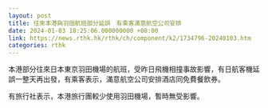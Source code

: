 ```yaml
---
layout: post
title: 往來本港與羽田航班部分延誤　有乘客滿意航空公司安排
date: 2024-01-03 18:25:06.000000000 +08:00
link: https://news.rthk.hk/rthk/ch/component/k2/1734796-20240103.htm
categories: rthk
---
```


本港部分往來日本東京羽田機場的航班，受昨日飛機相撞事故影響，有日航客機延誤一整天再出發，有乘客表示，滿意航空公司安排酒店同免費餐飲券。

有旅行社表示，本港旅行團較少使用羽田機場，暫時無受影響。
